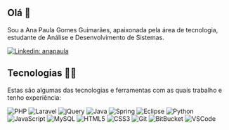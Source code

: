 ## Olá 👋

Sou a Ana Paula Gomes Guimarães, apaixonada pela área de tecnologia, estudante de Análise e Desenvolvimento de Sistemas.

[![Linkedin: anapaula](https://img.shields.io/badge/-Linkedin-blue?style=for-square&logo=Linkedin&logoColor=white&link=https://www.linkedin.com/in/ana-paula-gomes-guimaraes)](https://www.linkedin.com/in/ana-paula-gomes-guimaraes)

## Tecnologias 👩‍💻

Estas são algumas das tecnologias e ferramentas com as quais trabalho e tenho experiência:

![PHP](https://img.shields.io/badge/PHP-777BB4?style=for-square&logo=spring&logoColor=white)
![Laravel](https://img.shields.io/badge/Laravel-FF2D20?style=for-square&logo=spring&logo=laravel&logoColor=white)
![jQuery](https://img.shields.io/badge/jQuery-0769AD?style=for-square&logo=spring&logo=jquery&logoColor=white)
![Java](https://img.shields.io/badge/-Java-007396?style=for-square&logo=java)
![Spring](https://img.shields.io/badge/-Spring-6DB33F?style=for-square&logo=spring&logoColor=white)
![Eclipse](https://img.shields.io/badge/-Eclipse-2C2255?style=for-square&logo=eclipse&logoColor=white)
![Python](https://img.shields.io/badge/Python-14354C?style=for-square&logo=spring&logoColor=white)
![JavaScript](https://img.shields.io/badge/-JavaScript-black?style=for-square&logo=javascript)
![MySQL](https://img.shields.io/badge/MySQL-00000F?style=for-square&logo=spring&logoColor=white)
![HTML5](https://img.shields.io/badge/-HTML5-E34F26?style=for-square&logo=html5&logoColor=white)
![CSS3](https://img.shields.io/badge/-CSS3-1572B6?style=for-square&logo=css3)
![Git](https://img.shields.io/badge/-Git-black?style=for-square&logo=git)
![BitBucket](https://img.shields.io/badge/-BitBucket-darkblue?style=for-square&logo=bitbucket)
![VSCode](https://img.shields.io/badge/-VSCode-007ACC?style=for-square&logo=visual-studio-code&logoColor=white)
